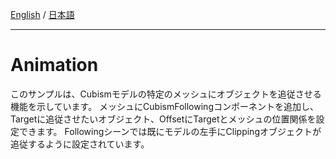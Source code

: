 [English](Description.md) / [日本語](Description.ja.md)

---

# Animation

このサンプルは、Cubismモデルの特定のメッシュにオブジェクトを追従させる機能を示しています。
メッシュにCubismFollowingコンポーネントを追加し、Targetに追従させたいオブジェクト、OffsetにTargetとメッシュの位置関係を設定できます。
Followingシーンでは既にモデルの左手にClippingオブジェクトが追従するように設定されています。